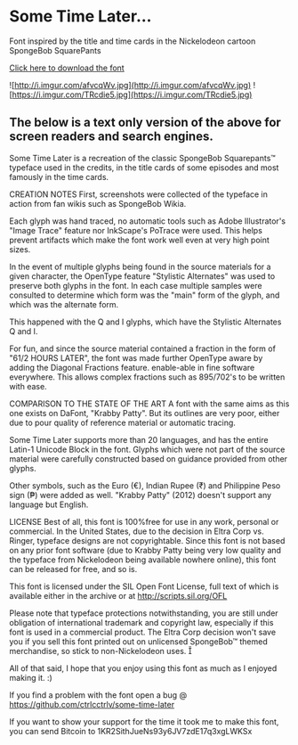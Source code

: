 # Some Time Later...
Font inspired by the title and time cards in the Nickelodeon cartoon SpongeBob SquarePants

[Click here to download the font](https://github.com/ctrlcctrlv/some-time-later/raw/master/Some%20Time%20Later.otf])

![http://i.imgur.com/afvcqWv.jpg](http://i.imgur.com/afvcqWv.jpg)
![https://i.imgur.com/TRcdie5.jpg](https://i.imgur.com/TRcdie5.jpg)

## The below is a text only version of the above for screen readers and search engines.

Some Time Later is a recreation of the classic SpongeBob Squarepants™ typeface used in the credits, in the title cards of some episodes and most famously in the time cards.

CREATION NOTES
First, screenshots were collected of the typeface in action from fan wikis such as SpongeBob Wikia.

Each glyph was hand traced, no automatic tools such as Adobe Illustrator's "Image Trace" feature nor InkScape's PoTrace were used. This helps prevent artifacts which make the font work well even at very high point sizes.

In the event of multiple glyphs being found in the source materials for a given character, the OpenType feature "Stylistic Alternates" was used to preserve both glyphs in the font. In each case multiple samples were consulted to determine which form was the "main" form of the glyph, and which was the alternate form.

This happened with the Q and I glyphs, which have the Stylistic Alternates Q and I.

For fun, and since the source material contained a fraction in the form of "61/2 HOURS LATER", the font was made further OpenType aware by adding the Diagonal Fractions feature. enable-able in fine software everywhere. This allows complex fractions such as 895/702's to be written with ease.

COMPARISON TO THE STATE OF THE ART
A font with the same aims as this one exists on DaFont, "Krabby Patty". But its outlines are very poor, either due to pour quality of reference material or automatic tracing.

Some Time Later supports more than 20 languages, and has the entire Latin-1 Unicode Block in the font. Glyphs which were not part of the source material were carefully constructed based on guidance provided from other glyphs.

Other symbols, such as the Euro (€), Indian Rupee (₹) and Philippine Peso sign (₱) were added as well. "Krabby Patty" (2012) doesn't support any language but English.

LICENSE
Best of all, this font is 100%free for use in any work, personal or commercial. In the United States, due to the decision in Eltra Corp vs. Ringer, typeface designs are not copyrightable. Since this font is not based on any prior font software (due to Krabby Patty being very low quality and the typeface from Nickelodeon being available nowhere online), this font can be released for free, and so is.

This font is licensed under the SIL Open Font License, full text of which is available either in the archive or at http://scripts.sil.org/OFL

Please note that typeface protections notwithstanding, you are still under obligation of international trademark and copyright law, especially if this font is used in a commercial product. The Eltra Corp decision won't save you if you sell this font printed out on unlicensed SpongeBob™ themed merchandise, so stick to non-Nickelodeon uses. 

All of that said, I hope that you enjoy using this font as much as I enjoyed making it. :)

If you find a problem with the font open a bug @ 
https://github.com/ctrlcctrlv/some-time-later

If you want to show your support for the time it took me to make this font, you can send Bitcoin to 
1KR2SithJueNs93y6JV7zdE17q3xgLWKSx

